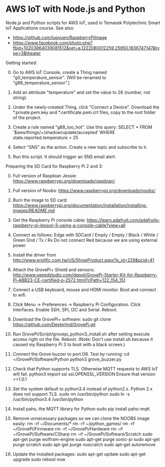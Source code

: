 # AWS IoT with Node.js and Python
Node.js and Python scripts for AWS IoT, used in Temasek Polytechnic Smart IoT Applications course. See also:

- https://github.com/lupyuen/RaspberryPiImage
- https://www.facebook.com/photo.php?fbid=10203864039081512&set=a.1222080012259.25950.1836747147&type=3&theater

Getting started:

0. Go to AWS IoT Console, create a Thing named "g0_temperature_sensor".  (Will be renamed to "g88_temperature_sensor".)

0. Add an attribute "temperature" and set the value to 28 (number, not string).

0. Under the newly-created Thing, click "Connect a Device".  Download the *.private.pem.key and *.certificate.pem.crt files, copy to the root folder of the project.

0. Create a rule named "g88_too_hot".  Use this query: SELECT * FROM '$aws/things/+/shadow/update/accepted' WHERE state.reported.temperature > 25

0. Select "SNS" as the action. Create a new topic and subscribe to it.

0. Run this script. It should trigger an SNS email alert.

Preparing the SD Card for Raspberry Pi 2 and 3:

0. Full version of Raspbian Jessie: https://www.raspberrypi.org/downloads/raspbian/

0. Full version of Noobs: https://www.raspberrypi.org/downloads/noobs/

0. Burn the image to SD card: https://www.raspberrypi.org/documentation/installation/installing-images/README.md

0. Get the Raspberry Pi console cable: https://learn.adafruit.com/adafruits-raspberry-pi-lesson-5-using-a-console-cable?view=all

0. Connect as follows: Edge with SDCard / Empty / Empty / Black / White / Green
Gnd / Tx / Rx
Do not connect Red because we are using external power

0. Install the driver from http://www.prolific.com.tw/US/ShowProduct.aspx?p_id=229&pcid=41

0. Attach the GrovePi+ Shield and sensors: http://www.seeedstudio.com/depot/GrovePi-Starter-Kit-for-Raspberry-Pi-ABB23-CE-certified-p-2572.html?cPath=122_154_151

0. Connect a USB keyboard, mouse and HDMI monitor. Boot and connect to wifi. 

0. Click Menu -> Preferences -> Raspberry Pi Configuration.  Click Interfaces. Enable SSH, SPI, I2C and Serial.  Reboot.

0. Download the GrovePi+ software:
sudo git clone https://github.com/DexterInd/GrovePi.git

0. Run GrovePi/Script/grovepi_python3_install.sh after setting execute access right on the file. Reboot.  (Note: Don't use install.sh because it caused my Raspberry Pi 3 to boot with a black screen.)

0. Connect the Grove buzzer to port D8.  Test by running:
cd ~/GrovePi/Software/Python
python3 grove_buzzer.py 

0. Check that Python supports TLS.  Otherwise MQTT requests to AWS IoT will fail.
python3
import ssl
ssl.OPENSSL_VERSION
Ensure that version >=1.0.1

0. Set the system default to python3.4 instead of python2.x.  Python 2.x does not support TLS.
sudo rm /usr/bin/python
sudo ln -s /usr/bin/python3.4 /usr/bin/python

0. Install paho, the MQTT library for Python
sudo pip install paho-mqtt

0. Remove unnecessary packages so we can clone the NOOBS image easily:
rm -rf ~/Documents/*
rm -rf ~/python_games/
rm -rf ~/GrovePi/Firmware
rm -rf ~/GrovePi/Hardware
rm -rf ~/GrovePi/Software/CSharp
rm -rf ~/GrovePi/Software/Scratch
sudo apt-get purge wolfram-engine
sudo apt-get purge sonic-pi
sudo apt-get purge scratch
sudo apt-get purge nuscratch
sudo apt-get autoremove

0. Update the installed packages:
sudo apt-get update
sudo apt-get upgrade
sudo reboot now




